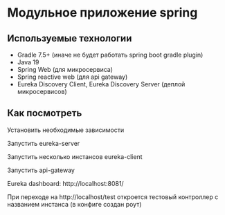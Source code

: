 # Модульное приложение spring
## Используемые технологии
- Gradle 7.5+ (иначе не будет работать spring boot gradle plugin)
- Java 19
- Spring Web (для микросервиса)
- Spring reactive web (для api gateway)
- Eureka Discovery Client, Eureka Discovery Server (деплой микросервисов)

## Как посмотреть

Установить необходимые зависимости

Запустить eureka-server

Запустить несколько инстансов eureka-client

Запустить api-gateway

Eureka dashboard: http://localhost:8081/

При переходе на http://localhost/test откроется тестовый контроллер с названием инстанса (в конфиге создан роут)